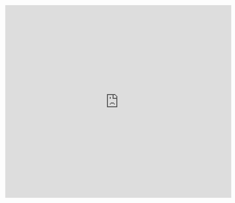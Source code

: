 <html>
 <body>
<iframe src="https://www.youtube.com/embed/JScmql1mUaw"
width="720" height="615" frameborder="0" allowfullscreen></iframe>
 </body>
</html>
